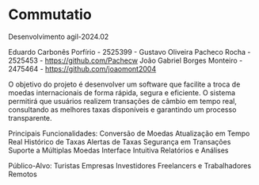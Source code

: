 # Commutatio
Desenvolvimento agil-2024.02

Eduardo Carbonês Porfírio - 2525399 - 
Gustavo Oliveira Pacheco Rocha - 2525453 - https://github.com/Pachecw
João Gabriel Borges Monteiro - 2475464 - https://github.com/joaomont2004

O objetivo do projeto é desenvolver um software que facilite a troca de moedas internacionais de forma rápida, segura e eficiente.
O sistema permitirá que usuários realizem transações de câmbio em tempo real, consultando as melhores taxas disponíveis e garantindo um processo transparente.

Principais Funcionalidades:
Conversão de Moedas
Atualização em Tempo Real
Histórico de Taxas
Alertas de Taxas
Segurança em Transações
Suporte a Múltiplas Moedas
Interface Intuitiva
Relatórios e Análises

Público-Alvo:
Turistas
Empresas
Investidores
Freelancers e Trabalhadores Remotos
